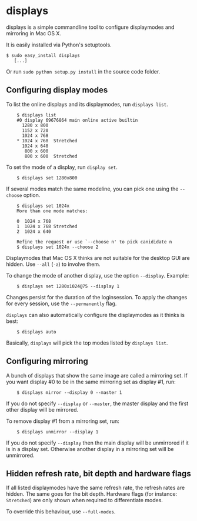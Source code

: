 displays
========

displays is a simple commandline tool to configure displaymodes and
mirroring in Mac OS X.

It is easily installed via Python's setuptools.

    $ sudo easy_install displays
       [...]

Or run `sudo python setup.py install` in the source code folder.

Configuring display modes
-------------------------

To list the online displays and its displaymodes, run `displays list`.

        $ displays list
        #0 display 69676864 main online active builtin
          1280 x 800            
          1152 x 720            
          1024 x 768            
        * 1024 x 768  Stretched 
          1024 x 640            
           800 x 600            
           800 x 600  Stretched 

To set the mode of a display, run `display set`.

        $ displays set 1280x800

If several modes match the same modeline, you can pick one
using the `--choose` option.

        $ displays set 1024x
        More than one mode matches:

        0  1024 x 768          
        1  1024 x 768 Stretched
        2  1024 x 640          

        Refine the request or use `--choose n' to pick canididate n
        $ displays set 1024x --choose 2

Displaymodes that Mac OS X thinks are not suitable for the desktop GUI
are hidden.  Use `--all` (`-a`) to involve them.

To change the mode of another display, use the option `--display`.  Example:

        $ displays set 1280x1024@75 --display 1

Changes persist for the duration of the loginsession.  To apply the
changes for every session, use the `--permanently` flag.

`displays` can also automatically configure the displaymodes as it thinks is
best:

        $ displays auto

Basically, `displays` will pick the top modes listed by `displays list`.

Configuring mirroring
---------------------
A bunch of displays that show the same image are called a mirroring set.
If you want display #0 to be in the same mirroring set as display #1, run:

        $ displays mirror --display 0 --master 1

If you do not specify `--display` or `--master`, the master display
and the first other display will be mirrored.

To remove display #1 from a mirroring set, run:

        $ displays unmirror --display 1

If you do not specify `--display` then the main display will be unmirrored if
it is in a display set. Otherwise another display in a mirroring set will
be unmirrored.

Hidden refresh rate, bit depth and hardware flags
-------------------------------------------------
If all listed displaymodes have the same refresh rate, the refresh rates
are hidden.  The same goes for the bit depth.  Hardware flags (for instance:
`Stretched`) are only shown when required to differentiate modes.

To override this behaviour, use `--full-modes`.
